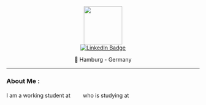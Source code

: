 
<div id="header" align="center">
  <img src="https://media.giphy.com/media/M9gbBd9nbDrOTu1Mqx/giphy.gif" width="100"/>
<div id="badges">
  <a href="https://www.linkedin.com/in/christian-schefe-562445287/">
    <img src="https://img.shields.io/badge/Christian_Schefe-blue?style=for-the-badge&logo=linkedin&logoColor=white" alt="LinkedIn Badge"/>
  </a>
  <!--a href="">
    <img src="https://img.shields.io/badge/YouTube-red?style=for-the-badge&logo=youtube&logoColor=white" alt="Youtube Badge"/>
  </a>
  <a href="">
    <img src="https://img.shields.io/badge/Twitter-blue?style=for-the-badge&logo=twitter&logoColor=white" alt="Twitter Badge"/>
</a-->
</div>
  <img src="https://komarev.com/ghpvc/?username=ChristianSchefe&style=flat-square&color=blue" alt=""/>
</div>
<p align=center>📌 Hamburg - Germany

---

### About Me :
I am a working student at
&nbsp;<img src="https://static.eppendorf.com/assets/website/images/logoEppendorf.svg" alt="" height="17pt"/>&nbsp;
who is studying at
&nbsp;<img src="https://www.nordakademie.de/hs-fs/hubfs/Website%20Relaunch%202022/Logos/NA_Logo_positiv_Subline_NA_BLUE_linksbuendig_RGB_72dpi.png" alt="" height="17pt"/>&nbsp;
